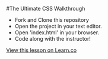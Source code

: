 


#The Ultimate CSS Walkthrough
+ Fork and Clone this repository
+ Open the project in your text editor.
+ Open 'index.html' in your browser.
+ Code along with the instructor!

<a href='https://learn.co/lessons/css-walkthrough-hs' data-visibility='hidden'>View this lesson on Learn.co</a>
